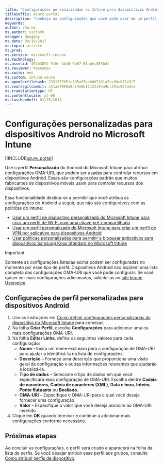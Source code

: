 ```yaml
---
title: "Configurações personalizadas do Intune para dispositivos Android"
titleSuffix: Azure portal
description: "Conheça as configurações que você pode usar em um perfil personalizado do Android."
keywords: 
author: vhorne
ms.author: victorh
manager: dougeby
ms.date: 09/18/2017
ms.topic: article
ms.prod: 
ms.service: microsoft-intune
ms.technology: 
ms.assetid: 494b3892-916e-4b40-9b67-61adec889bdf
ms.reviewer: heenamac
ms.suite: ems
ms.custom: intune-azure
ms.openlocfilehash: 293137705fc8d5a37ac0dd7101a7ce80c9f7e917
ms.sourcegitcommit: a41ad9988a8c14e6b15123a9ea9bc29ac437a4ce
ms.translationtype: HT
ms.contentlocale: pt-BR
ms.lasthandoff: 01/25/2018
---
```

# <a name="custom-settings-for-android-devices-in-microsoft-intune"></a>Configurações personalizadas para dispositivos Android no Microsoft Intune

[!INCLUDE[azure_portal](./includes/azure_portal.md)]

Use o perfil **Personalizado** do Android do Microsoft Intune para atribuir configurações OMA-URI, que podem ser usadas para controlar recursos em dispositivos Android. Essas são configurações padrão que muitos fabricantes de dispositivos móveis usam para controlar recursos dos dispositivos.

Essa funcionalidade destina-se a permitir que você atribua as configurações do Android a seguir, que não são configuráveis com as políticas do Intune:

- [Usar um perfil de dispositivo personalizado do Microsoft Intune para criar um perfil de Wi-Fi com uma chave pré-compartilhada](/intune/wi-fi-profile-shared-key)
- [Usar um perfil personalizado do Microsoft Intune para criar um perfil de VPN por aplicativo para dispositivos Android](/intune/android-pulse-secure-per-app-vpn)
- [Usar políticas personalizadas para permitir e bloquear aplicativos para dispositivos Samsung Knox Standard no Microsoft Intune](/intune/samsung-knox-apps-allow-block)

>[!IMPORTANT]
>Somente as configurações listadas acima podem ser configuradas no momento por esse tipo de perfil. Dispositivos Android não expõem uma lista completa das configurações OMA-URI que você pode configurar. Se você quiser ver mais configurações adicionadas, solicite-as no [site Intune Uservoice](https://microsoftintune.uservoice.com/forums/291681-ideas).

## <a name="custom-profile-settings-for-android-devices"></a>Configurações de perfil personalizadas para dispositivos Android

1. Use as instruções em [Como definir configurações personalizadas do dispositivo no Microsoft Intune](custom-settings-configure.md) para começar.
2. Na folha **Criar Perfil**, escolha **Configurações** para adicionar uma ou mais configurações OMA-URI.
3. Na folha **Editar Linha**, defina os seguintes valores para cada configuração:
    - **Nome** – Insira um nome exclusivo para a configuração de OMA-URI para ajudar a identificá-la na lista de configurações.
    - **Descrição** – Forneça uma descrição que proporciona uma visão geral da configuração e outras informações relevantes que ajudarão a localizá-la.
    - **Tipo de dados** – Selecione o tipo de dados em que você especificará essa configuração de OMA-URI. Escolha dentre **Cadeia de caracteres**, **Cadeia de caracteres (XML)**, **Data e hora**, **Inteiro**, **Ponto flutuante** ou **Booliano**.
    - **OMA-URI** – Especifique o OMA-URI para o qual você deseja fornecer uma configuração.
    - **Valor** – Especifique o valor que você deseja associar ao OMA-URI inserido.
4. Clique em **OK** quando terminar e continue a adicionar mais configurações conforme necessário.

## <a name="next-steps"></a>Próximas etapas

Ao concluir as configurações, o perfil será criado e aparecerá na folha da lista de perfis. Se você desejar atribuir esse perfil aos grupos, consulte [Como atribuir perfis de dispositivo](device-profile-assign.md).




